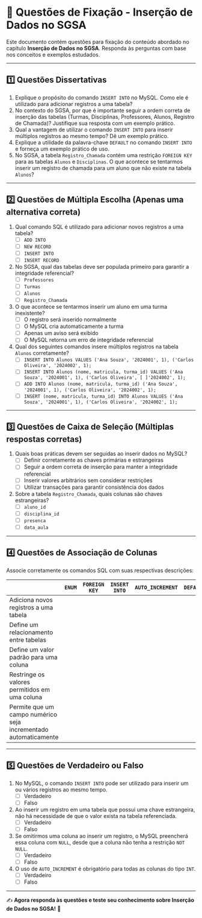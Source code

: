 # 📝 Questões de Fixação - Inserção de Dados no SGSA

Este documento contém questões para fixação do conteúdo abordado no capítulo **Inserção de Dados no SGSA**. Responda às perguntas com base nos conceitos e exemplos estudados.

------

## **1️⃣ Questões Dissertativas**

1. Explique o propósito do comando `INSERT INTO` no MySQL. Como ele é utilizado para adicionar registros a uma tabela?
2. No contexto do SGSA, por que é importante seguir a ordem correta de inserção das tabelas (Turmas, Disciplinas, Professores, Alunos, Registro de Chamada)? Justifique sua resposta com um exemplo prático.
3. Qual a vantagem de utilizar o comando `INSERT INTO` para inserir múltiplos registros ao mesmo tempo? Dê um exemplo prático.
4. Explique a utilidade da palavra-chave `DEFAULT` no comando `INSERT INTO` e forneça um exemplo prático de uso.
5. No SGSA, a tabela `Registro_Chamada` contém uma restrição `FOREIGN KEY` para as tabelas `Alunos` e `Disciplinas`. O que acontece se tentarmos inserir um registro de chamada para um aluno que não existe na tabela `Alunos`?

------

## **2️⃣ Questões de Múltipla Escolha** (Apenas uma alternativa correta)

1. Qual comando SQL é utilizado para adicionar novos registros a uma tabela?
   - [ ] `ADD INTO`
   - [ ] `NEW RECORD`
   - [ ] `INSERT INTO`
   - [ ] `INSERT RECORD`
2. No SGSA, qual das tabelas deve ser populada primeiro para garantir a integridade referencial?
   - [ ] `Professores`
   - [ ] `Turmas`
   - [ ] `Alunos`
   - [ ] `Registro_Chamada`
3. O que acontece se tentarmos inserir um aluno em uma turma inexistente?
   - [ ] O registro será inserido normalmente
   - [ ] O MySQL cria automaticamente a turma
   - [ ] Apenas um aviso será exibido
   - [ ] O MySQL retorna um erro de integridade referencial
4. Qual dos seguintes comandos insere múltiplos registros na tabela `Alunos` corretamente?
   - [ ] `INSERT INTO Alunos VALUES ('Ana Souza', '2024001', 1), ('Carlos Oliveira', '2024002', 1);`
   - [ ] `INSERT INTO Alunos (nome, matricula, turma_id) VALUES ('Ana Souza', '2024001', 1), ('Carlos Oliveira', [ ]'2024002', 1);`
   - [ ] `ADD INTO Alunos (nome, matricula, turma_id) ('Ana Souza', '2024001', 1), ('Carlos Oliveira', '2024002', 1);`
   - [ ] `INSERT (nome, matricula, turma_id) INTO Alunos VALUES ('Ana Souza', '2024001', 1), ('Carlos Oliveira', '2024002', 1);`

------

## **3️⃣ Questões de Caixa de Seleção** (Múltiplas respostas corretas)

1. Quais boas práticas devem ser seguidas ao inserir dados no MySQL?
   - [ ] Definir corretamente as chaves primárias e estrangeiras
   - [ ] Seguir a ordem correta de inserção para manter a integridade referencial
   - [ ] Inserir valores arbitrários sem considerar restrições
   - [ ] Utilizar transações para garantir consistência dos dados
2. Sobre a tabela `Registro_Chamada`, quais colunas são chaves estrangeiras?
   - [ ] `aluno_id`
   - [ ] `disciplina_id`
   - [ ] `presenca`
   - [ ] `data_aula`

------

## **4️⃣ Questões de Associação de Colunas**

Associe corretamente os comandos SQL com suas respectivas descrições:

|                                                              | `ENUM` | `FOREIGN KEY` | `INSERT INTO` | `AUTO_INCREMENT` | `DEFAULT` |
| ------------------------------------------------------------ | ------ | ------------- | ------------- | ---------------- | --------- |
| Adiciona novos registros a uma tabela                        |        |               |               |                  |           |
| Define um relacionamento entre tabelas                       |        |               |               |                  |           |
| Define um valor padrão para uma coluna                       |        |               |               |                  |           |
| Restringe os valores permitidos em uma coluna                |        |               |               |                  |           |
| Permite que um campo numérico seja incrementado automaticamente |        |               |               |                  |           |



------

## **5️⃣ Questões de Verdadeiro ou Falso**

1. No MySQL, o comando `INSERT INTO` pode ser utilizado para inserir um ou vários registros ao mesmo tempo. 
   - [ ] Verdadeiro
   - [ ] Falso
2. Ao inserir um registro em uma tabela que possui uma chave estrangeira, não há necessidade de que o valor exista na tabela referenciada.
   - [ ] Verdadeiro
   - [ ] Falso
3. Se omitirmos uma coluna ao inserir um registro, o MySQL preencherá essa coluna com `NULL`, desde que a coluna não tenha a restrição `NOT NULL`. 
   - [ ] Verdadeiro
   - [ ] Falso
4. O uso de `AUTO_INCREMENT` é obrigatório para todas as colunas do tipo `INT`.
   - [ ] Verdadeiro
   - [ ] Falso

------

✍️ **Agora responda às questões e teste seu conhecimento sobre Inserção de Dados no SGSA!** 🚀